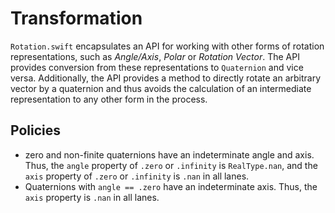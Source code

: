# Transformation

`Rotation.swift` encapsulates an API for working with other forms of rotation representations, such as *Angle/Axis*, *Polar* or *Rotation Vector*. The API provides conversion from these representations to `Quaternion` and vice versa. Additionally, the API provides a method to directly rotate an arbitrary vector by a quaternion and thus avoids the calculation of an intermediate representation to any other form in the process.

## Policies
 - zero and non-finite quaternions have an indeterminate angle and axis. Thus,
   the `angle` property of `.zero` or `.infinity` is `RealType.nan`, and the
   `axis` property of `.zero` or `.infinity` is `.nan` in all lanes.
 - Quaternions with `angle == .zero` have an indeterminate axis. Thus, the
   `axis` property is `.nan` in all lanes.
